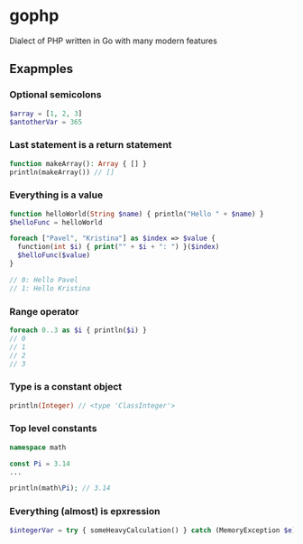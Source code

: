 # gophp
Dialect of PHP written in Go with many modern features 

## Exapmples

### Optional semicolons
```php
$array = [1, 2, 3]
$antotherVar = 365
```

### Last statement is a return statement
```php
function makeArray(): Array { [] }
println(makeArray()) // []
```

### Everything is a value
```php
function helloWorld(String $name) { println("Hello " + $name) }
$helloFunc = helloWorld

foreach ["Pavel", "Kristina"] as $index => $value {
  function(int $i) { print("" + $i + ": ") }($index)
  $helloFunc($value)
}

// 0: Hello Pavel
// 1: Hello Kristina
```

### Range operator
```php
foreach 0..3 as $i { println($i) }
// 0
// 1
// 2
// 3
```

### Type is a constant object
```php
println(Integer) // <type 'ClassInteger'>
```

### Top level constants
```php
namespace math

const Pi = 3.14
...

println(math\Pi); // 3.14

```

### Everything (almost) is epxression
```php
$integerVar = try { someHeavyCalculation() } catch (MemoryException $e) { 0 }
```
